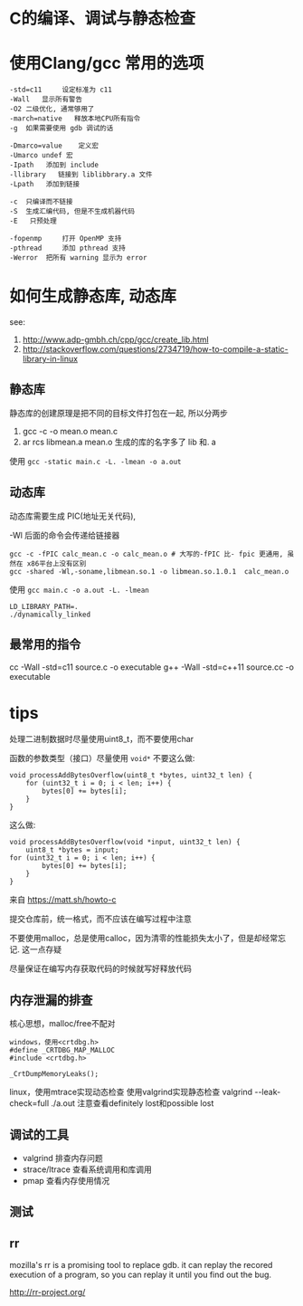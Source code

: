 # C的编译、调试与静态检查

<!--
ID: e2d702b2-1084-4b83-9bf4-cbb6f10dfe35
Status: publish
Date: 2017-07-27T01:14:00
Modified: 2020-05-16T11:46:30
wp_id: 402
-->

# 使用Clang/gcc 常用的选项

```
-std=c11	 设定标准为 c11
-Wall	显示所有警告
-O2	二级优化, 通常够用了
-march=native	释放本地CPU所有指令
-g	如果需要使用 gdb 调试的话

-Dmarco=value	 定义宏
-Umarco	undef 宏
-Ipath	 添加到 include
-llibrary	链接到 liblibbrary.a 文件
-Lpath	 添加到链接 

-c	只编译而不链接
-S	生成汇编代码, 但是不生成机器代码
-E	 只预处理

-fopenmp	 打开 OpenMP 支持
-pthread	 添加 pthread 支持
-Werror	 把所有 warning 显示为 error
```

# 如何生成静态库, 动态库

see:

1. http://www.adp-gmbh.ch/cpp/gcc/create_lib.html
2. http://stackoverflow.com/questions/2734719/how-to-compile-a-static-library-in-linux

## 静态库

静态库的创建原理是把不同的目标文件打包在一起, 所以分两步

1. gcc -c -o mean.o mean.c
2. ar rcs libmean.a mean.o
生成的库的名字多了 lib 和. a

使用 `gcc -static main.c -L. -lmean -o a.out`

## 动态库

动态库需要生成 PIC(地址无关代码),

-Wl	 后面的命令会传递给链接器 

```
gcc -c -fPIC calc_mean.c -o calc_mean.o # 大写的-fPIC 比- fpic 更通用, 虽然在 x86平台上没有区别
gcc -shared -Wl,-soname,libmean.so.1 -o libmean.so.1.0.1  calc_mean.o
```

使用 `gcc main.c -o a.out -L. -lmean`

```
LD_LIBRARY_PATH=.
./dynamically_linked
```

## 最常用的指令

cc -Wall -std=c11 source.c -o executable
g++ -Wall -std=c++11 source.cc -o executable


# tips

处理二进制数据时尽量使用uint8_t，而不要使用char

函数的参数类型（接口）尽量使用 `void*`
不要这么做:

```
void processAddBytesOverflow(uint8_t *bytes, uint32_t len) {
    for (uint32_t i = 0; i < len; i++) {
        bytes[0] += bytes[i];
    }
}
```
这么做:
```
void processAddBytesOverflow(void *input, uint32_t len) {
    uint8_t *bytes = input;
for (uint32_t i = 0; i < len; i++) {
        bytes[0] += bytes[i];
    }
}
```

来自 <https://matt.sh/howto-c> 

提交仓库前，统一格式，而不应该在编写过程中注意

不要使用malloc，总是使用calloc，因为清零的性能损失太小了，但是却经常忘记. 这一点存疑

尽量保证在编写内存获取代码的时候就写好释放代码

## 内存泄漏的排查

核心思想，malloc/free不配对

```
windows，使用<crtdbg.h>
#define _CRTDBG_MAP_MALLOC
#include <crtdbg.h>

_CrtDumpMemoryLeaks();
```
linux，使用mtrace实现动态检查
使用valgrind实现静态检查
valgrind --leak-check=full ./a.out
注意查看definitely lost和possible lost

## 调试的工具

- valgrind 排查内存问题
- strace/ltrace 查看系统调用和库调用
- pmap 查看内存使用情况

## 测试

## rr

mozilla's rr is a promising tool to replace gdb. it can replay the recored execution of a program, so you can replay it until you find out the bug.

http://rr-project.org/